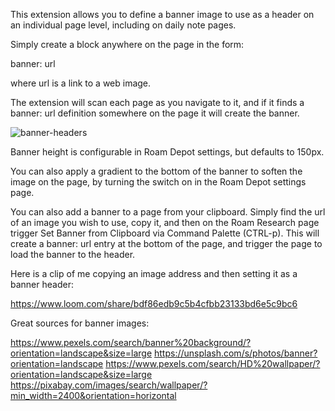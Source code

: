 This extension allows you to define a banner image to use as a header on an individual page level, including on daily note pages.

Simply create a block anywhere on the page in the form:

banner: url

where url is a link to a web image.

The extension will scan each page as you navigate to it, and if it finds a banner: url definition somewhere on the page it will create the banner.

![banner-headers](https://user-images.githubusercontent.com/6857790/185397164-6e260dc9-25f4-4c60-b579-3dffffa5c196.gif)

Banner height is configurable in Roam Depot settings, but defaults to 150px.

You can also apply a gradient to the bottom of the banner to soften the image on the page, by turning the switch on in the Roam Depot settings page.

You can also add a banner to a page from your clipboard. Simply find the url of an image you wish to use, copy it, and then on the Roam Research page trigger Set Banner from Clipboard via Command Palette (CTRL-p). This will create a banner: url entry at the bottom of the page, and trigger the page to load the banner to the header.

Here is a clip of me copying an image address and then setting it as a banner header:

https://www.loom.com/share/bdf86edb9c5b4cfbb23133bd6e5c9bc6

Great sources for banner images:

https://www.pexels.com/search/banner%20background/?orientation=landscape&size=large
https://unsplash.com/s/photos/banner?orientation=landscape
https://www.pexels.com/search/HD%20wallpaper/?orientation=landscape&size=large
https://pixabay.com/images/search/wallpaper/?min_width=2400&orientation=horizontal
